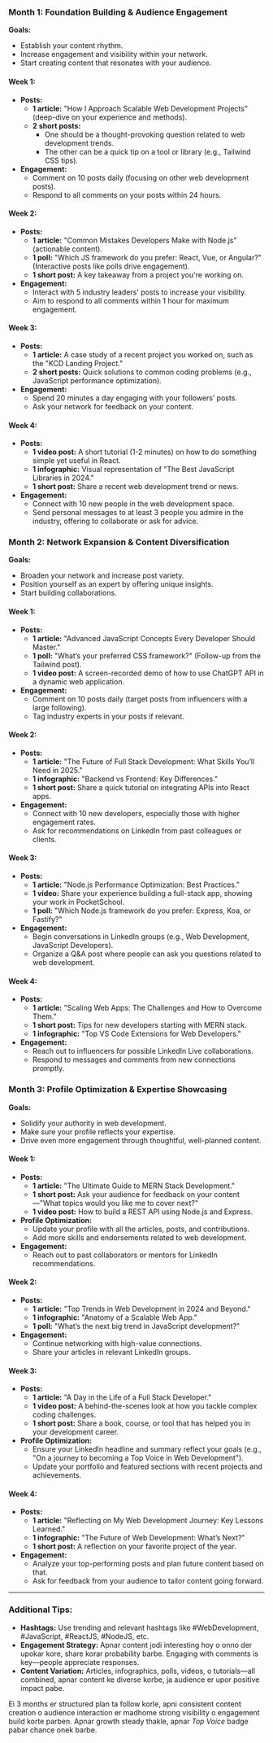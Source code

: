 
### Month 1: **Foundation Building & Audience Engagement**

**Goals:**
- Establish your content rhythm.
- Increase engagement and visibility within your network.
- Start creating content that resonates with your audience.

#### Week 1: 
- **Posts:** 
  - **1 article:** "How I Approach Scalable Web Development Projects" (deep-dive on your experience and methods).
  - **2 short posts:** 
    - One should be a thought-provoking question related to web development trends.
    - The other can be a quick tip on a tool or library (e.g., Tailwind CSS tips).
- **Engagement:** 
  - Comment on 10 posts daily (focusing on other web development posts).
  - Respond to all comments on your posts within 24 hours.
  
#### Week 2: 
- **Posts:** 
  - **1 article:** "Common Mistakes Developers Make with Node.js" (actionable content).
  - **1 poll:** "Which JS framework do you prefer: React, Vue, or Angular?" (Interactive posts like polls drive engagement).
  - **1 short post:** A key takeaway from a project you're working on.
- **Engagement:** 
  - Interact with 5 industry leaders' posts to increase your visibility.
  - Aim to respond to all comments within 1 hour for maximum engagement.

#### Week 3: 
- **Posts:** 
  - **1 article:** A case study of a recent project you worked on, such as the "KCD Landing Project."
  - **2 short posts:** Quick solutions to common coding problems (e.g., JavaScript performance optimization).
- **Engagement:** 
  - Spend 20 minutes a day engaging with your followers’ posts.
  - Ask your network for feedback on your content.

#### Week 4: 
- **Posts:** 
  - **1 video post:** A short tutorial (1-2 minutes) on how to do something simple yet useful in React.
  - **1 infographic:** Visual representation of "The Best JavaScript Libraries in 2024."
  - **1 short post:** Share a recent web development trend or news.
- **Engagement:** 
  - Connect with 10 new people in the web development space.
  - Send personal messages to at least 3 people you admire in the industry, offering to collaborate or ask for advice.

### Month 2: **Network Expansion & Content Diversification**

**Goals:**
- Broaden your network and increase post variety.
- Position yourself as an expert by offering unique insights.
- Start building collaborations.

#### Week 1: 
- **Posts:** 
  - **1 article:** "Advanced JavaScript Concepts Every Developer Should Master."
  - **1 poll:** "What’s your preferred CSS framework?" (Follow-up from the Tailwind post).
  - **1 video post:** A screen-recorded demo of how to use ChatGPT API in a dynamic web application.
- **Engagement:** 
  - Comment on 10 posts daily (target posts from influencers with a large following).
  - Tag industry experts in your posts if relevant.

#### Week 2:
- **Posts:** 
  - **1 article:** "The Future of Full Stack Development: What Skills You’ll Need in 2025."
  - **1 infographic:** "Backend vs Frontend: Key Differences."
  - **1 short post:** Share a quick tutorial on integrating APIs into React apps.
- **Engagement:** 
  - Connect with 10 new developers, especially those with higher engagement rates.
  - Ask for recommendations on LinkedIn from past colleagues or clients.
  
#### Week 3: 
- **Posts:** 
  - **1 article:** "Node.js Performance Optimization: Best Practices."
  - **1 video:** Share your experience building a full-stack app, showing your work in PocketSchool.
  - **1 poll:** "Which Node.js framework do you prefer: Express, Koa, or Fastify?"
- **Engagement:** 
  - Begin conversations in LinkedIn groups (e.g., Web Development, JavaScript Developers).
  - Organize a Q&A post where people can ask you questions related to web development.

#### Week 4:
- **Posts:** 
  - **1 article:** "Scaling Web Apps: The Challenges and How to Overcome Them."
  - **1 short post:** Tips for new developers starting with MERN stack.
  - **1 infographic:** "Top VS Code Extensions for Web Developers."
- **Engagement:** 
  - Reach out to influencers for possible LinkedIn Live collaborations.
  - Respond to messages and comments from new connections promptly.

### Month 3: **Profile Optimization & Expertise Showcasing**

**Goals:**
- Solidify your authority in web development.
- Make sure your profile reflects your expertise.
- Drive even more engagement through thoughtful, well-planned content.

#### Week 1:
- **Posts:** 
  - **1 article:** "The Ultimate Guide to MERN Stack Development."
  - **1 short post:** Ask your audience for feedback on your content—"What topics would you like me to cover next?"
  - **1 video post:** How to build a REST API using Node.js and Express.
- **Profile Optimization:** 
  - Update your profile with all the articles, posts, and contributions.
  - Add more skills and endorsements related to web development.
- **Engagement:** 
  - Reach out to past collaborators or mentors for LinkedIn recommendations.

#### Week 2: 
- **Posts:** 
  - **1 article:** "Top Trends in Web Development in 2024 and Beyond."
  - **1 infographic:** "Anatomy of a Scalable Web App."
  - **1 poll:** "What’s the next big trend in JavaScript development?"
- **Engagement:** 
  - Continue networking with high-value connections.
  - Share your articles in relevant LinkedIn groups.

#### Week 3: 
- **Posts:** 
  - **1 article:** "A Day in the Life of a Full Stack Developer."
  - **1 video post:** A behind-the-scenes look at how you tackle complex coding challenges.
  - **1 short post:** Share a book, course, or tool that has helped you in your development career.
- **Profile Optimization:** 
  - Ensure your LinkedIn headline and summary reflect your goals (e.g., "On a journey to becoming a Top Voice in Web Development").
  - Update your portfolio and featured sections with recent projects and achievements.

#### Week 4:
- **Posts:** 
  - **1 article:** "Reflecting on My Web Development Journey: Key Lessons Learned."
  - **1 infographic:** "The Future of Web Development: What’s Next?"
  - **1 short post:** A reflection on your favorite project of the year.
- **Engagement:** 
  - Analyze your top-performing posts and plan future content based on that.
  - Ask for feedback from your audience to tailor content going forward.

---

### Additional Tips:

- **Hashtags:** Use trending and relevant hashtags like #WebDevelopment, #JavaScript, #ReactJS, #NodeJS, etc.
- **Engagement Strategy:** Apnar content jodi interesting hoy o onno der upokar kore, share korar probability barbe. Engaging with comments is key—people appreciate responses.
- **Content Variation:** Articles, infographics, polls, videos, o tutorials—all combined, apnar content ke diverse korbe, ja audience er upor positive impact pabe.
  
Ei 3 months er structured plan ta follow korle, apni consistent content creation o audience interaction er madhome strong visibility o engagement build korte parben. Apnar growth steady thakle, apnar *Top Voice* badge pabar chance onek barbe.